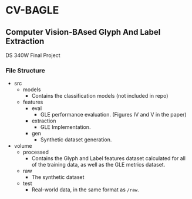 # CV-BAGLE
## Computer Vision-BAsed Glyph And Label Extraction
 DS 340W Final Project

### File Structure

- src
    - models
        - Contains the classification models (not included in repo)
    - features
        - eval
            - GLE performance evaluation. (Figures IV and V in the paper)
        - extraction
            - GLE Implementation.
        - gen
            - Synthetic dataset generation.
- volume
    - processed
        - Contains the Glyph and Label features dataset calculated for all of the training data, as well as the GLE metrics dataset.
    - raw
        - The synthetic dataset
    - test
        - Real-world data, in the same format as `/raw`.
